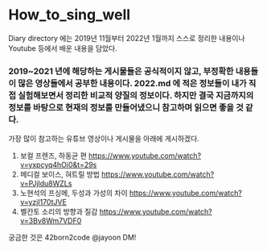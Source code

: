 # How_to_sing_well

Diary directory 에는 2019년 11월부터 2022년 1월까지 스스로 정리한 내용이나 Youtube 등에서 배운 내용을 담았다.

### 2019~2021 년에 해당하는 게시물들은 공식적이지 않고, 부정확한 내용들이 많은 영상들에서 공부한 내용이다. 2022.md 에 적은 정보들이 내가 직접 실험해보면서 정리한 비교적 양질의 정보이다. 하지만 결국 지금까지의 정보를 바탕으로 현재의 정보를 만들어냈으니 참고하며 읽으면 좋을 것 같다.

가장 많이 참고하는 유튜브 영상이나 게시물을 아래에 게시하겠다.

1. 보컬 프렌즈, 하동균 편
https://www.youtube.com/watch?v=yxpcyq4hOi0&t=29s
2. 메디컬 보이스, 혀트릴 방법
https://www.youtube.com/watch?v=PJjldu8WZLs
3. 노현석의 프싱메, 두성과 가성의 차이
https://www.youtube.com/watch?v=yzjI170tJVE
4. 벨칸토 소리의 방향과 질감
https://www.youtube.com/watch?v=3Bv8Wm7VDF0

궁금한 것은 42born2code @jayoon DM!

